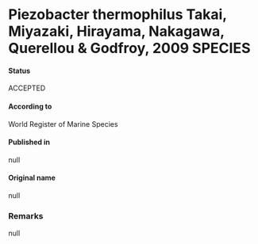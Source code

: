 Piezobacter thermophilus Takai, Miyazaki, Hirayama, Nakagawa, Querellou & Godfroy, 2009 SPECIES
=======

#### Status
ACCEPTED

#### According to
World Register of Marine Species

#### Published in
null

#### Original name
null

### Remarks
null